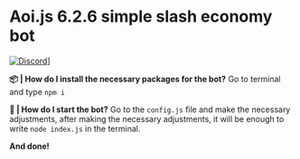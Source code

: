 # Aoi.js 6.2.6 simple slash economy bot

[![Discord](https://img.shields.io/badge/Discord-%235865F2.svg?style=for-the-badge&logo=discord&logoColor=white)](https://discord.gg/nsmrMVj26k)]

**📦 | How do I install the necessary packages for the bot?**
Go to terminal and type `npm i`

**🚀 | How do I start the bot?**
Go to the `config.js` file and make the necessary adjustments, after making the necessary adjustments, it will be enough to write `node index.js` in the terminal.

**And done!**
